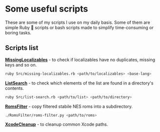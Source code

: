 # Some useful scripts

These are some of my scripts I use on my daily basis. Some of them are simple Ruby 💎 scripts or bash scripts made to simplify time-consuming or boring tasks.

## Scripts list

**[MissingLocalizables](MissingLocalizables)** - to check if localizables have no duplicates, missing keys and so on.

```sh
ruby Src/missing-localizables.rb <path/to/localizables> <base-lang>
```

**[ListSearch](ListSearch)** - to check which elements of the list are found in a directory's contents.

```sh
ruby Src/list-search.rb <path/to/list> <path/to/directory>
```

**[RomsFilter](RomsFilter)** - copy filtered stabile NES roms into a subdirectory.

```sh
./RomsFilter/roms-filter.py <path/to/roms>
```

**[XcodeCleanup](XcodeCleanup)** - to cleanup common Xcode paths.
